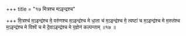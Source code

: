 +++
title = "१७ मित्रश्च मऽइन्द्रश्च"

+++
मि॒त्रश्च॑ म॒ऽइन्द्र॑श्च मे॒ वरु॑णश्च म॒ऽइन्द्र॑श्च मे धा॒ता च॑ म॒ऽइन्द्र॑श्च मे॒ त्वष्टा॑ च म॒ऽइन्द्र॑श्च मे म॒रुत॑श्च म॒ऽइन्द्र॑श्च मे विश्वे॑ च मे दे॒वाऽइन्द्र॑श्च मे य॒ज्ञेन॑ कल्पन्ताम् ॥१७ ॥